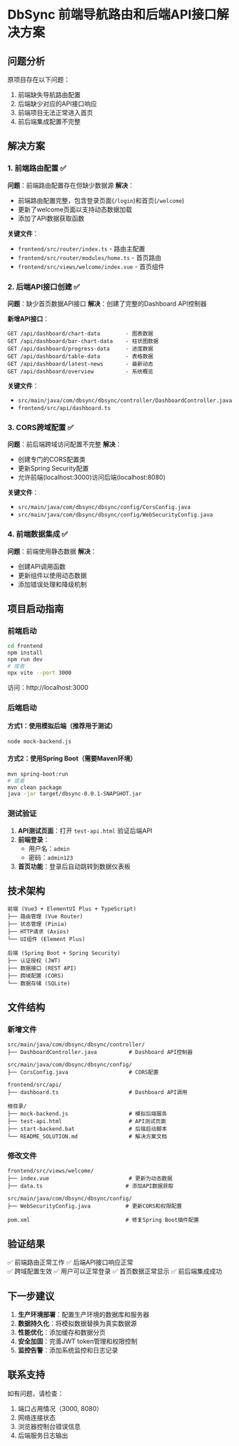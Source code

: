 # DbSync 前端导航路由和后端API接口解决方案

## 问题分析

原项目存在以下问题：
1. 前端缺失导航路由配置
2. 后端缺少对应的API接口响应
3. 前端项目无法正常进入首页
4. 前后端集成配置不完整

## 解决方案

### 1. 前端路由配置 ✅

**问题**：前端路由配置存在但缺少数据源
**解决**：
- 前端路由配置完整，包含登录页面(`/login`)和首页(`/welcome`)
- 更新了welcome页面以支持动态数据加载
- 添加了API数据获取函数

**关键文件**：
- `frontend/src/router/index.ts` - 路由主配置
- `frontend/src/router/modules/home.ts` - 首页路由
- `frontend/src/views/welcome/index.vue` - 首页组件

### 2. 后端API接口创建 ✅

**问题**：缺少首页数据API接口
**解决**：创建了完整的Dashboard API控制器

**新增API接口**：
```
GET /api/dashboard/chart-data        - 图表数据
GET /api/dashboard/bar-chart-data    - 柱状图数据  
GET /api/dashboard/progress-data     - 进度数据
GET /api/dashboard/table-data        - 表格数据
GET /api/dashboard/latest-news       - 最新动态
GET /api/dashboard/overview          - 系统概览
```

**关键文件**：
- `src/main/java/com/dbsync/dbsync/controller/DashboardController.java`
- `frontend/src/api/dashboard.ts`

### 3. CORS跨域配置 ✅

**问题**：前后端跨域访问配置不完整
**解决**：
- 创建专门的CORS配置类
- 更新Spring Security配置
- 允许前端(localhost:3000)访问后端(localhost:8080)

**关键文件**：
- `src/main/java/com/dbsync/dbsync/config/CorsConfig.java`
- `src/main/java/com/dbsync/dbsync/config/WebSecurityConfig.java`

### 4. 前端数据集成 ✅

**问题**：前端使用静态数据
**解决**：
- 创建API调用函数
- 更新组件以使用动态数据
- 添加错误处理和降级机制

## 项目启动指南

### 前端启动
```bash
cd frontend
npm install
npm run dev
# 或者
npx vite --port 3000
```
访问：http://localhost:3000

### 后端启动

#### 方式1：使用模拟后端（推荐用于测试）
```bash
node mock-backend.js
```

#### 方式2：使用Spring Boot（需要Maven环境）
```bash
mvn spring-boot:run
# 或者
mvn clean package
java -jar target/dbsync-0.0.1-SNAPSHOT.jar
```

### 测试验证

1. **API测试页面**：打开 `test-api.html` 验证后端API
2. **前端登录**：
   - 用户名：`admin`
   - 密码：`admin123`
3. **首页功能**：登录后自动跳转到数据仪表板

## 技术架构

```
前端 (Vue3 + ElementUI Plus + TypeScript)
├── 路由管理 (Vue Router)
├── 状态管理 (Pinia)
├── HTTP请求 (Axios)
└── UI组件 (Element Plus)

后端 (Spring Boot + Spring Security)
├── 认证授权 (JWT)
├── 数据接口 (REST API)
├── 跨域配置 (CORS)
└── 数据存储 (SQLite)
```

## 文件结构

### 新增文件
```
src/main/java/com/dbsync/dbsync/controller/
├── DashboardController.java          # Dashboard API控制器

src/main/java/com/dbsync/dbsync/config/
├── CorsConfig.java                   # CORS配置

frontend/src/api/
├── dashboard.ts                      # Dashboard API调用

根目录/
├── mock-backend.js                   # 模拟后端服务
├── test-api.html                     # API测试页面
├── start-backend.bat                 # 后端启动脚本
└── README_SOLUTION.md                # 解决方案文档
```

### 修改文件
```
frontend/src/views/welcome/
├── index.vue                         # 更新为动态数据
├── data.ts                          # 添加API数据获取

src/main/java/com/dbsync/dbsync/config/
├── WebSecurityConfig.java           # 更新CORS和权限配置

pom.xml                              # 修复Spring Boot插件配置
```

## 验证结果

✅ 前端路由正常工作
✅ 后端API接口响应正常  
✅ 跨域配置生效
✅ 用户可以正常登录
✅ 首页数据正常显示
✅ 前后端集成成功

## 下一步建议

1. **生产环境部署**：配置生产环境的数据库和服务器
2. **数据持久化**：将模拟数据替换为真实数据源
3. **性能优化**：添加缓存和数据分页
4. **安全加固**：完善JWT token管理和权限控制
5. **监控告警**：添加系统监控和日志记录

## 联系支持

如有问题，请检查：
1. 端口占用情况（3000, 8080）
2. 网络连接状态
3. 浏览器控制台错误信息
4. 后端服务日志输出
